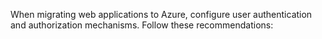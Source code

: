 When migrating web applications to Azure, configure user authentication and authorization mechanisms. Follow these recommendations: